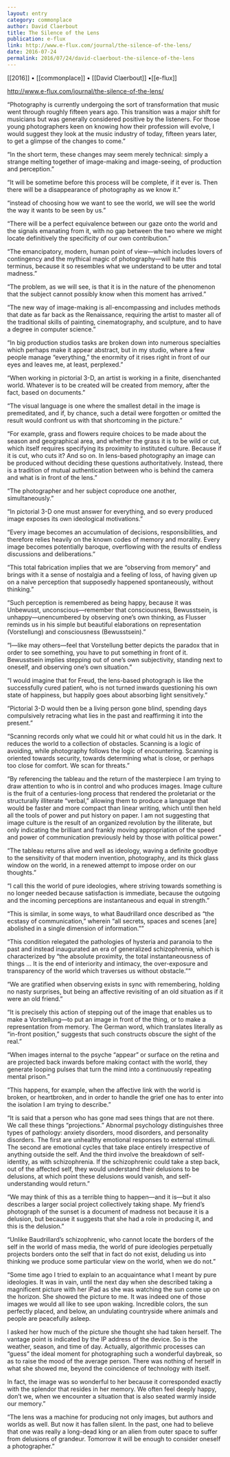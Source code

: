 ```yaml
---
layout: entry
category: commonplace
author: David Claerbout
title: The Silence of the Lens
publication: e-flux
link: http://www.e-flux.com/journal/the-silence-of-the-lens/
date: 2016-07-24
permalink: 2016/07/24/david-claerbout-the-silence-of-the-lens
---
```


[[2016]] • [[commonplace]] • [[David Claerbout]] •[[e-flux]]

http://www.e-flux.com/journal/the-silence-of-the-lens/

“Photography is currently undergoing the sort of transformation that music went through roughly fifteen years ago. This transition was a major shift for musicians but was generally considered positive by the listeners. For those young photographers keen on knowing how their profession will evolve, I would suggest they look at the music industry of today, fifteen years later, to get a glimpse of the changes to come.”

“In the short term, these changes may seem merely technical: simply a strange melting together of image-making and image-seeing, of production and perception.”

“It will be sometime before this process will be complete, if it ever is. Then there will be a disappearance of photography as we know it.”

“instead of choosing how we want to see the world, we will see the world the way it wants to be seen by us.”

“There will be a perfect equivalence between our gaze onto the world and the signals emanating from it, with no gap between the two where we might locate definitively the specificity of our own contribution.”

“The emancipatory, modern, human point of view—which includes lovers of contingency and the mythical magic of photography—will hate this terminus, because it so resembles what we understand to be utter and total madness.”

“The problem, as we will see, is that it is in the nature of the phenomenon that the subject cannot possibly know when this moment has arrived.”

“The new way of image-making is all-encompassing and includes methods that date as far back as the Renaissance, requiring the artist to master all of the traditional skills of painting, cinematography, and sculpture, and to have a degree in computer science.”

“In big production studios tasks are broken down into numerous specialties which perhaps make it appear abstract, but in my studio, where a few people manage “everything,” the enormity of it rises right in front of our eyes and leaves me, at least, perplexed.”

“When working in pictorial 3-D, an artist is working in a finite, disenchanted world. Whatever is to be created will be created from memory, after the fact, based on documents.”

“The visual language is one where the smallest detail in the image is premeditated, and if, by chance, such a detail were forgotten or omitted the result would confront us with that shortcoming in the picture.”

“For example, grass and flowers require choices to be made about the season and geographical area, and whether the grass it is to be wild or cut, which itself requires specifying its proximity to instituted culture. Because if it is cut, who cuts it? And so on. In lens-based photography an image can be produced without deciding these questions authoritatively. Instead, there is a tradition of mutual authentication between who is behind the camera and what is in front of the lens.”

“The photographer and her subject coproduce one another, simultaneously.”

“In pictorial 3-D one must answer for everything, and so every produced image exposes its own ideological motivations.”

“Every image becomes an accumulation of decisions, responsibilities, and therefore relies heavily on the known codes of memory and morality. Every image becomes potentially baroque, overflowing with the results of endless discussions and deliberations.”

“This total fabrication implies that we are “observing from memory” and brings with it a sense of nostalgia and a feeling of loss, of having given up on a naive perception that supposedly happened spontaneously, without thinking.”

“Such perception is remembered as being happy, because it was Unbewusst, unconscious—remember that consciousness, Bewusstsein, is unhappy—unencumbered by observing one’s own thinking, as Flusser reminds us in his simple but beautiful elaborations on representation (Vorstellung) and consciousness (Bewusstsein).”

“I—like may others—feel that Vorstellung better depicts the paradox that in order to see something, you have to put something in front of it. Bewusstsein implies stepping out of one’s own subjectivity, standing next to oneself, and observing one’s own situation.”

“I would imagine that for Freud, the lens-based photograph is like the successfully cured patient, who is not turned inwards questioning his own state of happiness, but happily goes about absorbing light sensitively.”

“Pictorial 3-D would then be a living person gone blind, spending days compulsively retracing what lies in the past and reaffirming it into the present.”

“Scanning records only what we could hit or what could hit us in the dark. It reduces the world to a collection of obstacles. Scanning is a logic of avoiding, while photography follows the logic of encountering. Scanning is oriented towards security, towards determining what is close, or perhaps too close for comfort. We scan for threats.”

“By referencing the tableau and the return of the masterpiece I am trying to draw attention to who is in control and who produces images. Image culture is the fruit of a centuries-long process that rendered the proletariat or the structurally illiterate “verbal,” allowing them to produce a language that would be faster and more compact than linear writing, which until then held all the tools of power and put history on paper. I am not suggesting that image culture is the result of an organized revolution by the illiterate, but only indicating the brilliant and frankly moving appropriation of the speed and power of communication previously held by those with political power.”

“The tableau returns alive and well as ideology, waving a definite goodbye to the sensitivity of that modern invention, photography, and its thick glass window on the world, in a renewed attempt to impose order on our thoughts.”

“I call this the world of pure ideologies, where striving towards something is no longer needed because satisfaction is immediate, because the outgoing and the incoming perceptions are instantaneous and equal in strength.”

“This is similar, in some ways, to what Baudrillard once described as “the ecstasy of communication,” wherein “all secrets, spaces and scenes [are] abolished in a single dimension of information.””

“This condition relegated the pathologies of hysteria and paranoia to the past and instead inaugurated an era of generalized schizophrenia, which is characterized by “the absolute proximity, the total instantaneousness of things … It is the end of interiority and intimacy, the over-exposure and transparency of the world which traverses us without obstacle.””

“We are gratified when observing exists in sync with remembering, holding no nasty surprises, but being an affective revisiting of an old situation as if it were an old friend.”

“It is precisely this action of stepping out of the image that enables us to make a Vorstellung—to put an image in front of the thing, or to make a representation from memory. The German word, which translates literally as “in-front position,” suggests that such constructs obscure the sight of the real.”

“When images internal to the psyche “appear” or surface on the retina and are projected back inwards before making contact with the world, they generate looping pulses that turn the mind into a continuously repeating mental prison.”

“This happens, for example, when the affective link with the world is broken, or heartbroken, and in order to handle the grief one has to enter into the isolation I am trying to describe.”

“It is said that a person who has gone mad sees things that are not there. We call these things “projections.” Abnormal psychology distinguishes three types of pathology: anxiety disorders, mood disorders, and personality disorders. The first are unhealthy emotional responses to external stimuli. The second are emotional cycles that take place entirely irrespective of anything outside the self. And the third involve the breakdown of self-identity, as with schizophrenia. If the schizophrenic could take a step back, out of the affected self, they would understand their delusions to be delusions, at which point these delusions would vanish, and self-understanding would return.”

“We may think of this as a terrible thing to happen—and it is—but it also describes a larger social project collectively taking shape. My friend’s photograph of the sunset is a document of madness not because it is a delusion, but because it suggests that she had a role in producing it, and this is the delusion.”

“Unlike Baudrillard’s schizophrenic, who cannot locate the borders of the self in the world of mass media, the world of pure ideologies perpetually projects borders onto the self that in fact do not exist, deluding us into thinking we produce some particular view on the world, when we do not.”

“Some time ago I tried to explain to an acquaintance what I meant by pure ideologies. It was in vain, until the next day when she described taking a magnificent picture with her iPad as she was watching the sun come up on the horizon. She showed the picture to me. It was indeed one of those images we would all like to see upon waking. Incredible colors, the sun perfectly placed, and below, an undulating countryside where animals and people are peacefully asleep.

I asked her how much of the picture she thought she had taken herself. The vantage point is indicated by the IP address of the device. So is the weather, season, and time of day. Actually, algorithmic processes can “guess” the ideal moment for photographing such a wonderful daybreak, so as to raise the mood of the average person. There was nothing of herself in what she showed me, beyond the coincidence of technology with itself.

In fact, the image was so wonderful to her because it corresponded exactly with the splendor that resides in her memory. We often feel deeply happy, don’t we, when we encounter a situation that is also seated warmly inside our memory.”

“The lens was a machine for producing not only images, but authors and worlds as well. But now it has fallen silent. In the past, one had to believe that one was really a long-dead king or an alien from outer space to suffer from delusions of grandeur. Tomorrow it will be enough to consider oneself a photographer.”
